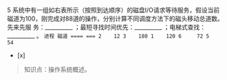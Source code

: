 5
系统中有一组如右表所示（按照到达顺序）的磁盘I/O请求等待服务，假设当前磁道为100，刚完成对88道的操作，分别计算不同调度方法下的磁头移动总道数。先来先服
务：__________ ；最短寻找时间优先：__________ ；电梯式查找：__________ 。
    ```
	    进程 磁道
	    ==== ===
	    2    12
	    3    180
	    1    120
	    6     72
	    5    54
	    ```
- [x]  

> 知识点：操作系统概述。
